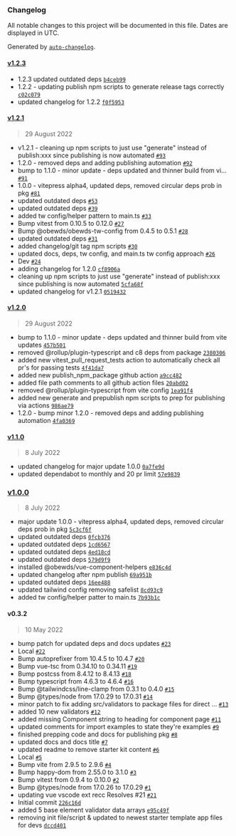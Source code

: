 ### Changelog

All notable changes to this project will be documented in this file. Dates are displayed in UTC.

Generated by [`auto-changelog`](https://github.com/CookPete/auto-changelog).

#### [v1.2.3](https://github.com/obewds/vue-validators/compare/v1.2.1...v1.2.3)

- 1.2.3 updated outdated deps [`b4ceb99`](https://github.com/obewds/vue-validators/commit/b4ceb990eedc8239e7b986a7834e198ce2a8050a)
- 1.2.2 - updating publish npm scripts to generate release tags correctly [`c02c079`](https://github.com/obewds/vue-validators/commit/c02c0791e0b0a1c2da1e821f384b7a20ab75558d)
- updated changelog for 1.2.2 [`f0f5953`](https://github.com/obewds/vue-validators/commit/f0f5953862f5747ff3d92e6e8d5381259f7955cc)

#### [v1.2.1](https://github.com/obewds/vue-validators/compare/v1.2.0...v1.2.1)

> 29 August 2022

- v1.2.1 - cleaning up npm scripts to just use "generate" instead of publish:xxx since publishing is now automated [`#93`](https://github.com/obewds/vue-validators/pull/93)
- 1.2.0 - removed deps and adding publishing automation [`#92`](https://github.com/obewds/vue-validators/pull/92)
- bump to 1.1.0 - minor update - deps updated and thinner build from vi… [`#91`](https://github.com/obewds/vue-validators/pull/91)
- 1.0.0 - vitepress alpha4, updated deps, removed circular deps prob in pkg [`#81`](https://github.com/obewds/vue-validators/pull/81)
- updated outdated deps [`#53`](https://github.com/obewds/vue-validators/pull/53)
- updated outdated deps [`#39`](https://github.com/obewds/vue-validators/pull/39)
- added tw config/helper pattern to main.ts [`#33`](https://github.com/obewds/vue-validators/pull/33)
- Bump vitest from 0.10.5 to 0.12.0 [`#27`](https://github.com/obewds/vue-validators/pull/27)
- Bump @obewds/obewds-tw-config from 0.4.5 to 0.5.1 [`#28`](https://github.com/obewds/vue-validators/pull/28)
- updated outdated deps [`#31`](https://github.com/obewds/vue-validators/pull/31)
- added changelog/git tag npm scripts [`#30`](https://github.com/obewds/vue-validators/pull/30)
- updated docs, deps, tw config, and main.ts tw config approach [`#26`](https://github.com/obewds/vue-validators/pull/26)
- Dev [`#24`](https://github.com/obewds/vue-validators/pull/24)
- adding changelog for 1.2.0 [`cf8906a`](https://github.com/obewds/vue-validators/commit/cf8906aa7fb8031078b70ae933832deb5c00722e)
- cleaning up npm scripts to just use "generate" instead of publish:xxx since publishing is now automated [`5cfa68f`](https://github.com/obewds/vue-validators/commit/5cfa68f5ff0eda2cfefa6298258038e32a5038ee)
- updated changelog for v1.2.1 [`0519432`](https://github.com/obewds/vue-validators/commit/0519432f7674c367ec38f87f70bac3497390ab0e)

#### [v1.2.0](https://github.com/obewds/vue-validators/compare/v1.1.0...v1.2.0)

> 29 August 2022

- bump to 1.1.0 - minor update - deps updated and thinner build from vite updates [`457b501`](https://github.com/obewds/vue-validators/commit/457b50104c0fa7e8309230acfa390afa6706a3cb)
- removed @rollup/plugin-typescript and c8 deps from package [`2380306`](https://github.com/obewds/vue-validators/commit/2380306a597ab2ca07d232ba07a2fa2a38ea430c)
- added new vitest_pull_request_tests action to automatically check all pr's for passing tests [`4f41da7`](https://github.com/obewds/vue-validators/commit/4f41da755c7cb1f24ba0060fa05aee52a7aee07c)
- added new publish_npm_package github action [`a9cc482`](https://github.com/obewds/vue-validators/commit/a9cc482089eac488ce9f40f16cd0da36f74f5e68)
- added file path comments to all github action files [`20abd02`](https://github.com/obewds/vue-validators/commit/20abd0274c5f78b6a07bbe8be7a7e6b6c2b8254c)
- removed @rollup/plugin-typescript from vite config [`1ea91f4`](https://github.com/obewds/vue-validators/commit/1ea91f4d8f0d41109dcdb6fcc96c4eccffd701d4)
- added new generate and prepublish npm scripts to prep for publishing via actions [`986ae79`](https://github.com/obewds/vue-validators/commit/986ae79127c81c390162fbc34f07fb1571230b9c)
- 1.2.0 - bump minor 1.2.0 - removed deps and adding publishing automation [`4fa0369`](https://github.com/obewds/vue-validators/commit/4fa0369b87aabde82da446f32e8f4b687d9602fd)

#### [v1.1.0](https://github.com/obewds/vue-validators/compare/v1.0.0...v1.1.0)

> 8 July 2022

- updated changelog for major update 1.0.0 [`0a7fe9d`](https://github.com/obewds/vue-validators/commit/0a7fe9dfd2aafee3d31168d881cb319cbfb28d62)
- updated dependabot to monthly and 20 pr limit [`57e9839`](https://github.com/obewds/vue-validators/commit/57e9839db5bb4c93b4a9dd7a799cac9360a98883)

### [v1.0.0](https://github.com/obewds/vue-validators/compare/v0.3.2...v1.0.0)

> 8 July 2022

- major update 1.0.0 - vitepress alpha4, updated deps, removed circular deps prob in pkg [`5c3cf6f`](https://github.com/obewds/vue-validators/commit/5c3cf6f7a3d19d8b1c4e8dfbeac86540251def00)
- updated outdated deps [`0fcb376`](https://github.com/obewds/vue-validators/commit/0fcb3765bf0d2dd9a5ed40be37d4262da631cab1)
- updated outdated deps [`1cd6567`](https://github.com/obewds/vue-validators/commit/1cd656730b798067d9d023a89dfbcedbc062c84f)
- updated outdated deps [`4ed18cd`](https://github.com/obewds/vue-validators/commit/4ed18cda9a85066157d306cb0f945a1b4f40f27b)
- updated outdated deps [`579d9f9`](https://github.com/obewds/vue-validators/commit/579d9f91873e8ee3f787e12b131ca57985ead73e)
- installed @obewds/vue-component-helpers [`e836c4d`](https://github.com/obewds/vue-validators/commit/e836c4ddf2f78ccb0f9e844fbe9c89e39ba735d6)
- updated changelog after npm publish [`69a951b`](https://github.com/obewds/vue-validators/commit/69a951baceeec9590e81687bcb4e4e6d79173b4d)
- updated outdated deps [`16ee488`](https://github.com/obewds/vue-validators/commit/16ee488e1df582a94b224444fc49c8aa80223e5a)
- updated tailwind config removing safelist [`8cd93c9`](https://github.com/obewds/vue-validators/commit/8cd93c90b9493c520786c99818506aff61ed2fab)
- added tw config/helper patter to main.ts [`7b93b1c`](https://github.com/obewds/vue-validators/commit/7b93b1c21024a49fab9c98265e0450a3328a7dc8)

#### v0.3.2

> 10 May 2022

- bump patch for updated deps and docs updates [`#23`](https://github.com/obewds/vue-validators/pull/23)
- Local [`#22`](https://github.com/obewds/vue-validators/pull/22)
- Bump autoprefixer from 10.4.5 to 10.4.7 [`#20`](https://github.com/obewds/vue-validators/pull/20)
- Bump vue-tsc from 0.34.10 to 0.34.11 [`#19`](https://github.com/obewds/vue-validators/pull/19)
- Bump postcss from 8.4.12 to 8.4.13 [`#18`](https://github.com/obewds/vue-validators/pull/18)
- Bump typescript from 4.6.3 to 4.6.4 [`#16`](https://github.com/obewds/vue-validators/pull/16)
- Bump @tailwindcss/line-clamp from 0.3.1 to 0.4.0 [`#15`](https://github.com/obewds/vue-validators/pull/15)
- Bump @types/node from 17.0.29 to 17.0.31 [`#14`](https://github.com/obewds/vue-validators/pull/14)
- minor patch to fix adding src/validators to package files for direct … [`#13`](https://github.com/obewds/vue-validators/pull/13)
- added 10 new validators [`#12`](https://github.com/obewds/vue-validators/pull/12)
- added missing Component string to heading for component page [`#11`](https://github.com/obewds/vue-validators/pull/11)
- updated comments for import examples to state they're examples [`#9`](https://github.com/obewds/vue-validators/pull/9)
- finished prepping code and docs for publishing pkg [`#8`](https://github.com/obewds/vue-validators/pull/8)
- updated docs and docs title [`#7`](https://github.com/obewds/vue-validators/pull/7)
- updated readme to remove starter kit content [`#6`](https://github.com/obewds/vue-validators/pull/6)
- Local [`#5`](https://github.com/obewds/vue-validators/pull/5)
- Bump vite from 2.9.5 to 2.9.6 [`#4`](https://github.com/obewds/vue-validators/pull/4)
- Bump happy-dom from 2.55.0 to 3.1.0 [`#3`](https://github.com/obewds/vue-validators/pull/3)
- Bump vitest from 0.9.4 to 0.10.0 [`#2`](https://github.com/obewds/vue-validators/pull/2)
- Bump @types/node from 17.0.26 to 17.0.29 [`#1`](https://github.com/obewds/vue-validators/pull/1)
- updating vue vscode ext recc Resolves #21 [`#21`](https://github.com/obewds/vue-validators/issues/21)
- Initial commit [`226c16d`](https://github.com/obewds/vue-validators/commit/226c16d9be7a3a46638fa2409f4d68bc23155eff)
- added 5 base element validator data arrays [`e95c49f`](https://github.com/obewds/vue-validators/commit/e95c49fc060d9cf7f29ce76383e4af9a9344510a)
- removing init file/script & updated to newest starter template app files for devs [`dccd401`](https://github.com/obewds/vue-validators/commit/dccd401e229661c3af61ab3a9b12562d0a633b6b)
